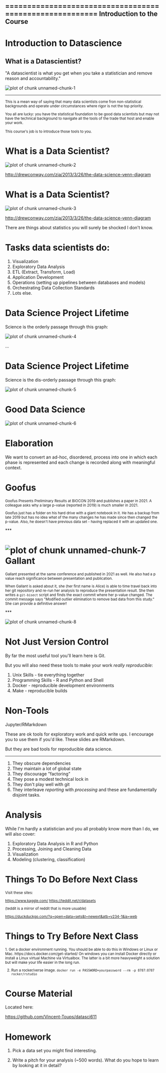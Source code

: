 ========================================================
Introduction to the Course
--------------------------

Introduction to Datascience
========================================================
What is a Datascientist?
------------------------

"A datascientist is what you get when you take a statistician and remove reason
and accountability."

![plot of chunk unnamed-chunk-1](./images/jn.jpg)

***

<small>
This is a mean way of saying that many data scientists come fron
non-statistical backgrounds and operate under circumstances where
rigor is not the top priority.

You all are lucky: you have the statistical foundation to be good data
scientists but may not have the technical background to navigate all the
tools of the trade that host and enable your work. 

This course's job is to introduce those tools to you.
</small>



What is a Data Scientist?
========================================================


![plot of chunk unnamed-chunk-2](./images/Data_Science_VD.png)

http://drewconway.com/zia/2013/3/26/the-data-science-venn-diagram

What is a Data Scientist?
========================================================


![plot of chunk unnamed-chunk-3](./images/Data_Science_VD_with_me.png)

http://drewconway.com/zia/2013/3/26/the-data-science-venn-diagram

There are things about statistics you will surely be shocked I don't know.

Tasks data scientists do:
========================================================

1. Visualization
2. Exploratory Data Analysis
3. ETL (Extract, Transform, Load)
4. Application Development
5. Operations (setting up pipelines between databases and models)
6. Orchestrating Data Collection Standards
7. Lots else.

Data Science Project Lifetime
=============================

Science is the orderly passage through this graph:

![plot of chunk unnamed-chunk-4](images/idealized-science.svg)

...

Data Science Project Lifetime
=============================

Science is the dis-orderly passage through this graph:

![plot of chunk unnamed-chunk-5](images/realized-science.svg)

Good Data Science
=================

![plot of chunk unnamed-chunk-6](images/good-data-science.svg)

Elaboration
===========

We want to convert an ad-hoc, disordered, process into one in which
each phase is represented and each change is recorded along with
meaningful context.

Goofus
======

<small>
Goofus Presents Preliminary Results at BIOCON 2019 and publishes a
paper in 2021. A colleague asks why a large p-value (reported in 2019)
is much smaller in 2021.

Goofus just has a folder on his hard drive with a giant notebook in
it. He has a backup from late 2019 but has no idea what of the many
changes he has made since then changed the p-value. Also, he doesn't
have previous data set - having replaced it with an updated one.

</small>
***

![plot of chunk unnamed-chunk-7](./images/goofus.png)
Gallant
=======

<small>
Gallant presented at the same conference and published in 2021 as
well. He also had a p value reach significance between presentation
and publication. 

When Gallant is asked about it, she (her first name is Alice) is able
to time travel back into her git repository and re-run her analysis to
reproduce the presentation result. She then writes a `git-bisect`
script and finds the exact commit where her p-value changed. The
commit message says "Modified outlier elimination to remove bad data
from this study."  She can provide a definitive answer!

</small>
***

![plot of chunk unnamed-chunk-8](./images/gallant.png)

Not Just Version Control
========================

By far the most useful tool you'll learn here is Git. 

But you will also need these tools to make your work _really
reproducible_:

1. Unix Skills - tie everything together
2. Programming Skills - R and Python and Shell
3. Docker - reproducible development environments
4. Make - reproducible builds

Non-Tools
=========

Jupyter/RMarkdown

These are ok tools for exploratory work and quick write ups. I
encourage you to use them if you'd like. These slides are RMarkdown.

But they are bad tools for reproducible data science.

***

1. They obscure dependencies
2. They maintain a lot of global state
3. They discourage "factoring"
4. They pose a modest technical lock in 
5. They don't play well with git
6. They interleave _reporting_ with _processing_ and these are
   fundamentally disjoint tasks.
   
Analysis
========

While I'm hardly a statistician and you all probably know more than I
do, we will also cover:

1. Exploratory Data Analysis in R and Python
2. Processing, Joining and Cleaning Data
3. Visualization
4. Modeling (clustering, classification)

Things To Do Before Next Class
==============================

<small>
Visit these sites:

https://www.kaggle.com/
https://teddit.net/r/datasets

(teddit is a mirror of reddit that is more usuable)

https://duckduckgo.com/?q=open+data+sets&t=newext&atb=v234-1&ia=web

</small>


Things to Try Before Next Class
===============================

<small>
1. Get a docker environment running. You should be able to do this in
   Windows or Linux or Mac. 
   https://docs.docker.com/get-started/
   On windows you can install Docker directly or install a Linux virtual
   Machine via Virtualbox. The latter is a bit more heavyweight a
   solution but will make your life easier in the long run.
    
2. Run a rocker/verse image.
   `docker run -e PASSWORD=yourpassword --rm -p 8787:8787 rocker/rstudio`
</small>

Course Material
===============

Located here:

https://github.com/Vincent-Toups/datasci611

Homework
========

1. Pick a data set you might find interesting.

2. Write a pitch for your analysis (~500 words). What do you hope to
learn by looking at it in detail?


